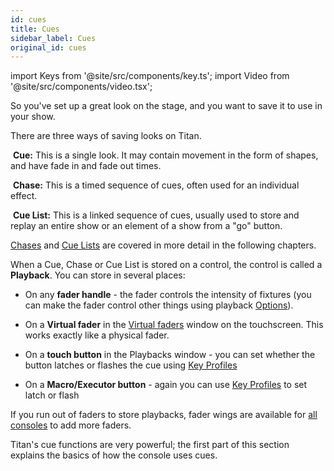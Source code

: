 ```yaml
---
id: cues
title: Cues
sidebar_label: Cues
original_id: cues
---
```


import Keys from '@site/src/components/key.ts';
import Video from '@site/src/components/video.tsx';

So you've set up a great look on the stage, and you want to save it to
use in your show.

There are three ways of saving looks on Titan.

&nbsp;<strong>Cue:</strong> This is a single look. It may contain movement in the form of
shapes, and have fade in and fade out times.

&nbsp;<strong>Chase:</strong> This is a timed sequence of cues, often used for an
individual effect.

&nbsp;<strong>Cue List:</strong> This is a linked sequence of cues, usually used to store
and replay an entire show or an element of a show from a "go" button.

[Chases](chases.md) and [Cue Lists](cue-lists.md) are covered in more detail in the following
chapters.

When a Cue, Chase or Cue List is stored on a control, the control is
called a <strong>Playback</strong>. You can store in several places:

-   On any <strong>fader handle</strong> - the fader controls the intensity of
    fixtures (you can make the fader control other things using playback
    [Options](cues/playback-options.md)).
	
-	On a <strong>Virtual fader</strong> in the [Virtual faders](running-the-show/playback-controls.md#virtual-faders) window on the touchscreen. This works exactly like
	a physical fader.

-   On a <strong>touch button</strong> in the Playbacks window - you can set whether
    the button latches or flashes the cue using [Key Profiles](system-settings/key-profiles.md)

-   On a <strong>Macro/Executor button</strong> - again you can use [Key Profiles](system-settings/key-profiles.md) to
    set latch or flash

If you run out of faders to store playbacks, fader wings are available
for [all consoles](about-the-consoles.md) to add more faders.

Titan's cue functions are very powerful; the first part of this section
explains the basics of how the console uses cues.
